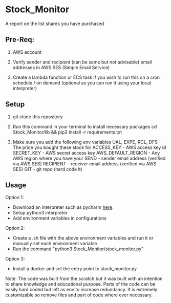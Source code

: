 # Stock_Monitor
A report on the list shares you have purchased

## Pre-Req:

1. AWS account

2. Verify sender and recipient (can be same but not advisable) email addresses in AWS SES (Simple Email Service)

3. Create a lambda function or ECS task if you wish to run this on a cron schedule / on demand (optional as you can run it using your local interpreter)

## Setup

1. git clone this repository

2. Run this command in your terminal to install necessary packages
cd Stock_Monitor/lib && pip3 install -r requirements.txt

2. Make sure you add the following env variables
UAL, EXPE, RCL, DFS - The price you bought these stock for
ACCESS_KEY - AWS access key id
SECRET_KEY - AWS secret access key
AWS_DEFAULT_REGION - Any AWS region where you have your 
SEND - sender email address (verified via AWS SES)
RECIPIENT - receiver email address (verified via AWS SES)
GIT - git repo (hard code it)

## Usage

Option 1:
  * Download an interpreter such as pycharm [here](https://www.jetbrains.com/pycharm/download/download-thanks.html).
  * Setup python3 interpreter
  * Add environment variables in configurations
  
Option 2:
  * Create a .sh file with the above environment variables and run it or manually set each environment variable
  * Run the command "python3 Stock_Monitor/stock_monitor.py"
  
Option 3:
  * Install a docker and set the entry point to stock_monitor.py



Note: The code was built from the scratch but it was built with an intention to share knowledge and educational purpose. Parts of the code can be easily hard coded but left as env to increase redundancy. It is extremely customizable so remove files and part of code where ever necessary.
